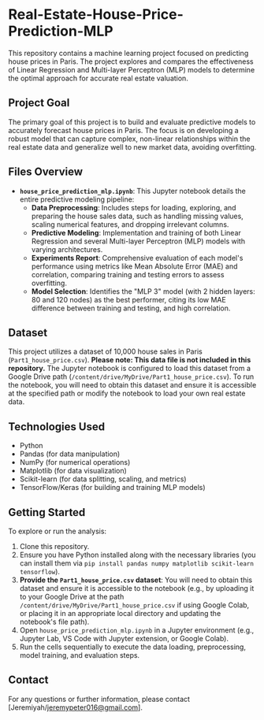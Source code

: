 # Real-Estate-House-Price-Prediction-MLP

This repository contains a machine learning project focused on predicting house prices in Paris. The project explores and compares the effectiveness of Linear Regression and Multi-layer Perceptron (MLP) models to determine the optimal approach for accurate real estate valuation.

## Project Goal

The primary goal of this project is to build and evaluate predictive models to accurately forecast house prices in Paris. The focus is on developing a robust model that can capture complex, non-linear relationships within the real estate data and generalize well to new market data, avoiding overfitting.

## Files Overview

* **`house_price_prediction_mlp.ipynb`**: This Jupyter notebook details the entire predictive modeling pipeline:
    * **Data Preprocessing**: Includes steps for loading, exploring, and preparing the house sales data, such as handling missing values, scaling numerical features, and dropping irrelevant columns.
    * **Predictive Modeling**: Implementation and training of both Linear Regression and several Multi-layer Perceptron (MLP) models with varying architectures.
    * **Experiments Report**: Comprehensive evaluation of each model's performance using metrics like Mean Absolute Error (MAE) and correlation, comparing training and testing errors to assess overfitting.
    * **Model Selection**: Identifies the "MLP 3" model (with 2 hidden layers: 80 and 120 nodes) as the best performer, citing its low MAE difference between training and testing, and high correlation.

## Dataset

This project utilizes a dataset of 10,000 house sales in Paris (`Part1_house_price.csv`). **Please note: This data file is not included in this repository.** The Jupyter notebook is configured to load this dataset from a Google Drive path (`/content/drive/MyDrive/Part1_house_price.csv`). To run the notebook, you will need to obtain this dataset and ensure it is accessible at the specified path or modify the notebook to load your own real estate data.

## Technologies Used

* Python
* Pandas (for data manipulation)
* NumPy (for numerical operations)
* Matplotlib (for data visualization)
* Scikit-learn (for data splitting, scaling, and metrics)
* TensorFlow/Keras (for building and training MLP models)

## Getting Started

To explore or run the analysis:

1.  Clone this repository.
2.  Ensure you have Python installed along with the necessary libraries (you can install them via `pip install pandas numpy matplotlib scikit-learn tensorflow`).
3.  **Provide the `Part1_house_price.csv` dataset**: You will need to obtain this dataset and ensure it is accessible to the notebook (e.g., by uploading it to your Google Drive at the path `/content/drive/MyDrive/Part1_house_price.csv` if using Google Colab, or placing it in an appropriate local directory and updating the notebook's file path).
4.  Open `house_price_prediction_mlp.ipynb` in a Jupyter environment (e.g., Jupyter Lab, VS Code with Jupyter extension, or Google Colab).
5.  Run the cells sequentially to execute the data loading, preprocessing, model training, and evaluation steps.

## Contact

For any questions or further information, please contact [Jeremiyah/jeremypeter016@gmail.com].
